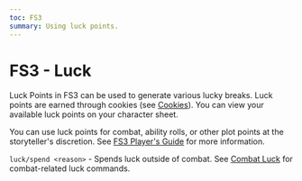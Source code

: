 ```yaml
---
toc: FS3
summary: Using luck points.
---
```

# FS3 - Luck

Luck Points in FS3 can be used to generate various lucky breaks.  Luck points are earned through cookies (see [Cookies](/help/cookies)).  You can view your available luck points on your character sheet.

You can use luck points for combat, ability rolls, or other plot points at the storyteller's discretion.  See [FS3 Player's Guide](http://aresmush.com/fs3/fs3-3/luck/) for more information.

`luck/spend <reason>` - Spends luck outside of combat.
    See [Combat Luck](/help/combat_luck) for combat-related luck commands.
